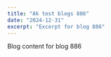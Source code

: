 ```yaml
---
title: "Ak test blogs 886"
date: "2024-12-31"
excerpt: "Excerpt for blog 886"
---
```


Blog content for blog 886